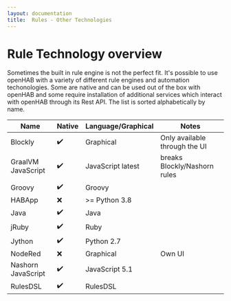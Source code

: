 ```yaml
---
layout: documentation
title:  Rules - Other Technologies
---
```


# Rule Technology overview

Sometimes the built in rule engine is not the perfect fit.
It's possible to use openHAB with a variety of different rule engines and automation techonologies.
Some are native and can be used out of the box with openHAB and some require installation of
additional services which interact with openHAB through its Rest API.
The list is sorted alphabetically by name.

| Name                | Native             | Language/Graphical  | Notes                         |
|---------------------|--------------------|---------------------|-------------------------------|
| Blockly             | :heavy_check_mark: | Graphical           | Only available through the UI |
| GraalVM JavaScript  | :heavy_check_mark: | JavaScript latest   | breaks Blockly/Nashorn rules  |
| Groovy              | :heavy_check_mark: | Groovy              |                               |
| HABApp              | :x:                | >= Python 3.8       |                               |
| Java                | :heavy_check_mark: | Java                |                               |
| jRuby               | :heavy_check_mark: | Ruby                |                               |
| Jython              | :heavy_check_mark: | Python 2.7          |                               |
| NodeRed             | :x:                | Graphical           | Own UI                        |
| Nashorn JavaScript  | :heavy_check_mark: | JavaScript 5.1      |                               |
| RulesDSL            | :heavy_check_mark: | RulesDSL            |                               |
